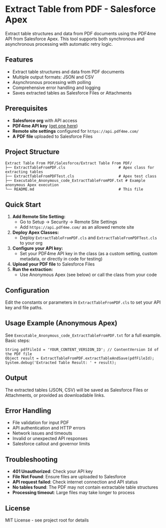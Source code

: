 # Extract Table from PDF - Salesforce Apex

Extract table structures and data from PDF documents using the PDF4me API from Salesforce Apex. This tool supports both synchronous and asynchronous processing with automatic retry logic.

## Features

- Extract table structures and data from PDF documents
- Multiple output formats: JSON and CSV
- Asynchronous processing with polling
- Comprehensive error handling and logging
- Saves extracted tables as Salesforce Files or Attachments

## Prerequisites

- **Salesforce org** with API access
- **PDF4me API key** ([get one here](https://dev.pdf4me.com/dashboard/#/api-keys/))
- **Remote site settings** configured for `https://api.pdf4me.com/`
- **A PDF file** uploaded to Salesforce Files

## Project Structure

```
Extract Table From PDF/Salesforce/Extract Table From PDF/
├── ExtractTableFromPDF.cls                        # Apex class for extracting tables
├── ExtractTableFromPDFTest.cls                    # Apex test class
├── Executable_Anonymous_code_ExtractTableFromPDF.txt # Example anonymous Apex execution
└── README.md                                      # This file
```

## Quick Start

1. **Add Remote Site Setting:**
   - Go to Setup → Security → Remote Site Settings
   - Add `https://api.pdf4me.com/` as an allowed remote site
2. **Deploy Apex Classes:**
   - Deploy `ExtractTableFromPDF.cls` and `ExtractTableFromPDFTest.cls` to your org
3. **Configure your API key:**
   - Set your PDF4me API key in the class (as a custom setting, custom metadata, or directly in code for testing)
4. **Upload your PDF file** to Salesforce Files
5. **Run the extraction:**
   - Use Anonymous Apex (see below) or call the class from your code

## Configuration

Edit the constants or parameters in `ExtractTableFromPDF.cls` to set your API key and file paths.

## Usage Example (Anonymous Apex)

See `Executable_Anonymous_code_ExtractTableFromPDF.txt` for a full example. Basic steps:

```apex
String pdfFileId = 'YOUR_CONTENT_VERSION_ID'; // ContentVersion Id of the PDF file
Object result = ExtractTableFromPDF.extractTableAndSave(pdfFileId);
System.debug('Extracted Table Result: ' + result);
```

## Output

The extracted tables (JSON, CSV) will be saved as Salesforce Files or Attachments, or provided as downloadable links.

## Error Handling

- File validation for input PDF
- API authentication and HTTP errors
- Network issues and timeouts
- Invalid or unexpected API responses
- Salesforce callout and governor limits

## Troubleshooting

- **401 Unauthorized**: Check your API key
- **File Not Found**: Ensure files are uploaded to Salesforce
- **API request failed**: Check internet connection and API status
- **No tables found**: The PDF may not contain extractable table structures
- **Processing timeout**: Large files may take longer to process

## License

MIT License - see project root for details 